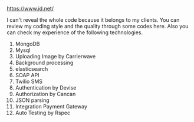 https://www.id.net/

I can't reveal the whole code because it belongs to my clients. You can review my coding style and the quality through some codes here. Also you can check my experience of the following technologies.

1. MongoDB
2. Mysql
3. Uploading Image by Carrierwave
4. Background processing
5. elasticsearch
6. SOAP API
7. Twilio SMS
8. Authentication by Devise
9. Authorization by Cancan
10. JSON parsing
11. Integration Payment Gateway
12. Auto Testing by Rspec